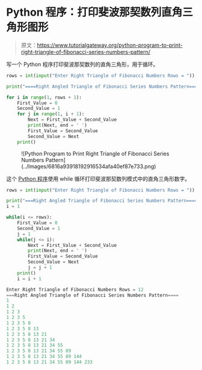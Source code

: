 # Python 程序：打印斐波那契数列直角三角形图形

> 原文：<https://www.tutorialgateway.org/python-program-to-print-right-triangle-of-fibonacci-series-numbers-pattern/>

写一个 Python 程序打印斐波那契数列的直角三角形，用于循环。

```py
rows = int(input("Enter Right Triangle of Fibonacci Numbers Rows = "))

print("====Right Angled Triangle of Fibonacci Series Numbers Pattern====")

for i in range(1, rows + 1):
    First_Value = 0
    Second_Value = 1
    for j in range(1, i + 1):
        Next = First_Value + Second_Value
        print(Next, end = ' ')
        First_Value = Second_Value
        Second_Value = Next
    print()
```

<figure class="wp-block-image size-large">![Python Program to Print Right Triangle of Fibonacci Series Numbers Pattern](../Images/6816a93918192916534afa40ef87e733.png)</figure>

这个 [Python 程序](https://www.tutorialgateway.org/python-programming-examples/)使用 while 循环打印斐波那契数列模式中的直角三角形数字。

```py
rows = int(input("Enter Right Triangle of Fibonacci Numbers Rows = "))

print("===Right Angled Triangle of Fibonacci Series Numbers Pattern====")
i = 1

while(i <= rows):
    First_Value = 0
    Second_Value = 1
    j = 1
    while(j <= i):
        Next = First_Value + Second_Value
        print(Next, end = ' ')
        First_Value = Second_Value
        Second_Value = Next
        j = j + 1
    print()
    i = i + 1
```

```py
Enter Right Triangle of Fibonacci Numbers Rows = 12
===Right Angled Triangle of Fibonacci Series Numbers Pattern====
1 
1 2 
1 2 3 
1 2 3 5 
1 2 3 5 8 
1 2 3 5 8 13 
1 2 3 5 8 13 21 
1 2 3 5 8 13 21 34 
1 2 3 5 8 13 21 34 55 
1 2 3 5 8 13 21 34 55 89 
1 2 3 5 8 13 21 34 55 89 144 
1 2 3 5 8 13 21 34 55 89 144 233 
```